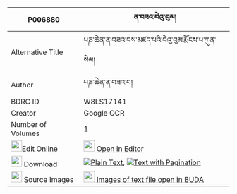 |P006880|ན་བཟའ་བེའུ་བུམ། 
| --- | --- 
|Alternative Title |པཎ་ཆེན་ན་བཟའ་བས་མཛད་པའི་བེའུ་བུམ་རྨོངས་པ་ཀུན་སེལ།
|Author| པཎ་ཆེན་ན་བཟའ་བ།
|BDRC ID | W8LS17141
|Creator | Google OCR
|Number of Volumes| 1
|<img width="25" src="https://img.icons8.com/color/25/000000/edit-property.png">Edit Online| [<img width="25" src="https://avatars.githubusercontent.com/u/45091458?s=200&v=4"> Open in Editor](http://editor.openpecha.org/P006880)
|<img width="25" src="https://img.icons8.com/fluent/48/000000/download-2.png"/>  Download | [![](https://img.icons8.com/color/20/000000/txt.png)Plain Text](https://github.com/Openpecha/P006880/releases/download/v1/naza_be'ubum_plain_P006880.zip), [![](https://img.icons8.com/color/20/000000/txt.png)Text with Pagination](https://github.com/Openpecha/P006880/releases/download/v1/naza_be'ubum_pages_P006880.zip)
|<img width="25" src="https://img.icons8.com/plasticine/100/000000/pictures-folder.png"/>  Source Images | [<img width="25" src="https://library.bdrc.io/icons/BUDA-small.svg"> Images of text file open in BUDA](https://library.bdrc.io/show/bdr:W8LS17141)
